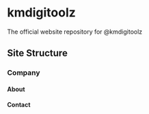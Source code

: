 # kmdigitoolz
The official website repository for @kmdigitoolz

## Site Structure

### Company

#### About

#### Contact
